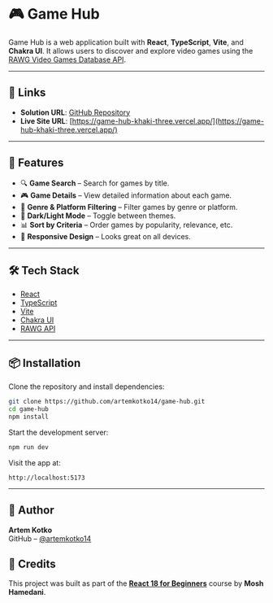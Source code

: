 # 🎮 Game Hub

Game Hub is a web application built with **React**, **TypeScript**, **Vite**, and **Chakra UI**. It allows users to discover and explore video games using the [RAWG Video Games Database API](https://rawg.io/apidocs).

---

## 🔗 Links

- **Solution URL**: [GitHub Repository](https://github.com/artemkotko14/game-hub)
- **Live Site URL**: [https://game-hub-khaki-three.vercel.app/](https://game-hub-khaki-three.vercel.app/)

---

## 🚀 Features

- 🔍 **Game Search** – Search for games by title.
- 🎮 **Game Details** – View detailed information about each game.
- 🧭 **Genre & Platform Filtering** – Filter games by genre or platform.
- 🌙 **Dark/Light Mode** – Toggle between themes.
- 📊 **Sort by Criteria** – Order games by popularity, relevance, etc.
- 📱 **Responsive Design** – Looks great on all devices.

---

## 🛠️ Tech Stack

- [React](https://reactjs.org/)
- [TypeScript](https://www.typescriptlang.org/)
- [Vite](https://vitejs.dev/)
- [Chakra UI](https://chakra-ui.com/)
- [RAWG API](https://rawg.io/apidocs)

---

## 📦 Installation

Clone the repository and install dependencies:

```bash
git clone https://github.com/artemkotko14/game-hub.git
cd game-hub
npm install
```

Start the development server:

```bash
npm run dev
```

Visit the app at:

```
http://localhost:5173
```

---

## 👤 Author

**Artem Kotko**  
GitHub – [@artemkotko14](https://github.com/artemkotko14)

## 🙌 Credits

This project was built as part of the [**React 18 for Beginners**](https://codewithmosh.com/p/ultimate-react-part1) course by **Mosh Hamedani**.
